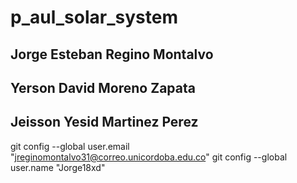 # p_aul_solar_system
## Jorge Esteban Regino Montalvo
## Yerson David Moreno Zapata
## Jeisson Yesid Martinez Perez 
git config --global user.email "jreginomontalvo31@correo.unicordoba.edu.co"
  git config --global user.name "Jorge18xd"
